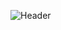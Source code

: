 ![Header](./![github-header-image](https://github.com/GeanVitorM/GeanVitorM/assets/166526691/09b42c58-12be-4a91-8b6f-e69326cfdc3f))
